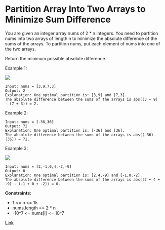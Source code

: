 # Partition Array Into Two Arrays to Minimize Sum Difference

You are given an integer array nums of 2 * n integers. You need to partition nums into two arrays of length n to
minimize the absolute difference of the sums of the arrays. To partition nums, put each element of nums into one of the
two arrays.

Return the minimum possible absolute difference.

Example 1:

![](https://assets.leetcode.com/uploads/2021/10/02/ex1.png)

```
Input: nums = [3,9,7,3]
Output: 2
Explanation: One optimal partition is: [3,9] and [7,3].
The absolute difference between the sums of the arrays is abs((3 + 9) - (7 + 3)) = 2.
```

Example 2:

```
Input: nums = [-36,36]
Output: 72
Explanation: One optimal partition is: [-36] and [36].
The absolute difference between the sums of the arrays is abs((-36) - (36)) = 72.
```

Example 3:

![](https://assets.leetcode.com/uploads/2021/10/02/ex3.png)

```
Input: nums = [2,-1,0,4,-2,-9]
Output: 0
Explanation: One optimal partition is: [2,4,-9] and [-1,0,-2].
The absolute difference between the sums of the arrays is abs((2 + 4 + -9) - (-1 + 0 + -2)) = 0.
```

**Constraints:**

- 1 <= n <= 15
- nums.length == 2 * n
- -10^7 <= nums[i] <= 10^7

[Link](https://leetcode.com/problems/partition-array-into-two-arrays-to-minimize-sum-difference/)